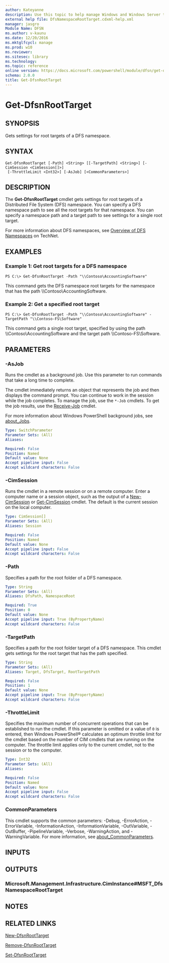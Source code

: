 ```yaml
---
author: Kateyanne
description: Use this topic to help manage Windows and Windows Server technologies with Windows PowerShell.
external help file: DfsNamespaceRootTarget.cdxml-help.xml
manager: jasgro
Module Name: DFSN
ms.author: v-kaunu
ms.date: 12/20/2016
ms.mktglfcycl: manage
ms.prod: w10
ms.reviewer: 
ms.sitesec: library
ms.technology: 
ms.topic: reference
online version: https://docs.microsoft.com/powershell/module/dfsn/get-dfsnroottarget?view=windowsserver2016-ps&wt.mc_id=ps-gethelp
schema: 2.0.0
title: Get-DfsnRootTarget
---
```


# Get-DfsnRootTarget

## SYNOPSIS
Gets settings for root targets of a DFS namespace.

## SYNTAX

```
Get-DfsnRootTarget [-Path] <String> [[-TargetPath] <String>] [-CimSession <CimSession[]>]
 [-ThrottleLimit <Int32>] [-AsJob] [<CommonParameters>]
```

## DESCRIPTION
The **Get-DfsnRootTarget** cmdlet gets settings for root targets of a Distributed File System (DFS) namespace.
You can specify a DFS namespace path to see all the root targets for that namespace.
You can specify a namespace path and a target path to see settings for a single root target.

For more information about DFS namespaces, see [Overview of DFS Namespaces](https://technet.microsoft.com/library/cc730736) on TechNet.

## EXAMPLES

### Example 1: Get root targets for a DFS namespace
```
PS C:\> Get-DfsnRootTarget -Path "\\Contoso\AccountingSoftware"
```

This command gets the DFS namespace root targets for the namespace that has the path \\\\Contoso\AccountingSoftware.

### Example 2: Get a specified root target
```
PS C:\> Get-DfsnRootTarget -Path "\\Contoso\AccountingSoftware" -TargetPath "\\Contoso-FS\Software"
```

This command gets a single root target, specified by using the path \\\\Contoso\AccountingSoftware and the target path \\\\Contoso-FS\Software.

## PARAMETERS

### -AsJob
Runs the cmdlet as a background job. Use this parameter to run commands that take a long time to complete. 

The cmdlet immediately returns an object that represents the job and then displays the command prompt. 
You can continue to work in the session while the job completes. 
To manage the job, use the `*-Job` cmdlets. 
To get the job results, use the [Receive-Job](https://go.microsoft.com/fwlink/?LinkID=113372) cmdlet. 

For more information about Windows PowerShell background jobs, see [about_Jobs](https://go.microsoft.com/fwlink/?LinkID=113251).

```yaml
Type: SwitchParameter
Parameter Sets: (All)
Aliases: 

Required: False
Position: Named
Default value: None
Accept pipeline input: False
Accept wildcard characters: False
```

### -CimSession
Runs the cmdlet in a remote session or on a remote computer.
Enter a computer name or a session object, such as the output of a [New-CimSession](https://go.microsoft.com/fwlink/p/?LinkId=227967) or [Get-CimSession](https://go.microsoft.com/fwlink/p/?LinkId=227966) cmdlet.
The default is the current session on the local computer.

```yaml
Type: CimSession[]
Parameter Sets: (All)
Aliases: Session

Required: False
Position: Named
Default value: None
Accept pipeline input: False
Accept wildcard characters: False
```

### -Path
Specifies a path for the root folder of a DFS namespace.

```yaml
Type: String
Parameter Sets: (All)
Aliases: DfsPath, NamespaceRoot

Required: True
Position: 0
Default value: None
Accept pipeline input: True (ByPropertyName)
Accept wildcard characters: False
```

### -TargetPath
Specifies a path for the root folder target of a DFS namespace.
This cmdlet gets settings for the root target that has the path specified.

```yaml
Type: String
Parameter Sets: (All)
Aliases: Target, DfsTarget, RootTargetPath

Required: False
Position: 1
Default value: None
Accept pipeline input: True (ByPropertyName)
Accept wildcard characters: False
```

### -ThrottleLimit
Specifies the maximum number of concurrent operations that can be established to run the cmdlet.
If this parameter is omitted or a value of `0` is entered, then Windows PowerShell® calculates an optimum throttle limit for the cmdlet based on the number of CIM cmdlets that are running on the computer.
The throttle limit applies only to the current cmdlet, not to the session or to the computer.

```yaml
Type: Int32
Parameter Sets: (All)
Aliases: 

Required: False
Position: Named
Default value: None
Accept pipeline input: False
Accept wildcard characters: False
```

### CommonParameters
This cmdlet supports the common parameters: -Debug, -ErrorAction, -ErrorVariable, -InformationAction, -InformationVariable, -OutVariable, -OutBuffer, -PipelineVariable, -Verbose, -WarningAction, and -WarningVariable. For more information, see [about_CommonParameters](https://go.microsoft.com/fwlink/?LinkID=113216).

## INPUTS

## OUTPUTS

### Microsoft.Management.Infrastructure.CimInstance#MSFT_DfsNamespaceRootTarget

## NOTES

## RELATED LINKS

[New-DfsnRootTarget](./New-DfsnRootTarget.md)

[Remove-DfsnRootTarget](./Remove-DfsnRootTarget.md)

[Set-DfsnRootTarget](./Set-DfsnRootTarget.md)

